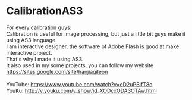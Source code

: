 # CalibrationAS3
For every calibration guys: <br>
Calibration is useful for image processing, but just a little bit guys make it using AS3 language.<br>
I am interactive designer, the software of Adobe Flash is good at make interactive project.<br>
That's why I made it using AS3.<br>
It also used in my some projects, you can follow my website https://sites.google.com/site/hanjiaqileon<br>
<br>
YouTube: https://www.youtube.com/watch?v=eD2uPBifT8o<br>
YouKu: http://v.youku.com/v_show/id_XODcxODA3OTAw.html

